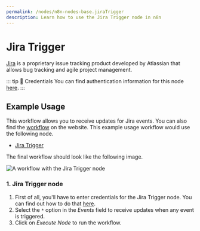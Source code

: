 ```yaml
---
permalink: /nodes/n8n-nodes-base.jiraTrigger
description: Learn how to use the Jira Trigger node in n8n
---
```


# Jira Trigger

[Jira](https://www.atlassian.com/software/jira) is a proprietary issue tracking product developed by Atlassian that allows bug tracking and agile project management.

::: tip 🔑 Credentials
You can find authentication information for this node [here](../../../credentials/Jira/README.md).
:::


## Example Usage

This workflow allows you to receive updates for Jira events. You can also find the [workflow](https://n8n.io/workflows/569) on the website. This example usage workflow would use the following node.
- [Jira Trigger]()

The final workflow should look like the following image.

![A workflow with the Jira Trigger node](./workflow.png)


### 1. Jira Trigger node

1. First of all, you'll have to enter credentials for the Jira Trigger node. You can find out how to do that [here](../../../credentials/Jira/README.md).
2. Select the `*` option in the *Events* field to receive updates when any event is triggered.
3. Click on *Execute Node* to run the workflow.
